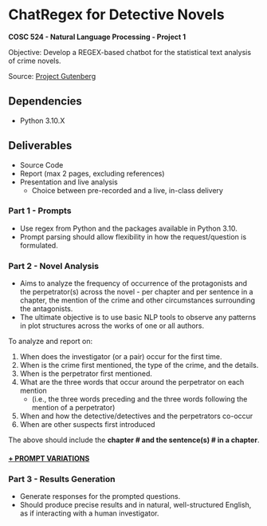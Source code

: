 # ChatRegex for Detective Novels

**COSC 524 - Natural Language Processing - Project 1**

Objective: Develop a REGEX-based chatbot for the statistical text analysis of crime novels.

Source: [Project Gutenberg](https://www.gutenberg.org/)

## Dependencies

- Python 3.10.X

## Deliverables

- Source Code
- Report (max 2 pages, excluding references)
- Presentation and live analysis
  - Choice between pre-recorded and a live, in-class delivery

### Part 1 - Prompts

- Use regex from Python and the packages available in Python 3.10.
- Prompt parsing should allow flexibility in how the request/question is formulated.

### Part 2 - Novel Analysis

- Aims to analyze the frequency of occurrence of the protagonists and the perpetrator(s) across the novel - per chapter and per sentence in a chapter, the mention of the crime and other circumstances surrounding the antagonists.
- The ultimate objective is to use basic NLP tools to observe any patterns in plot structures across the works of one or all authors.

To analyze and report on:

1. When does the investigator (or a pair) occur for the first time.
2. When is the crime first mentioned, the type of the crime, and the details.
3. When is the perpetrator first mentioned.
4. What are the three words that occur around the perpetrator on each mention
   - (i.e., the three words preceding and the three words following the mention of a perpetrator)
5. When and how the detective/detectives and the perpetrators co-occur
6. When are other suspects first introduced

The above should include the **chapter # and the sentence(s) # in a chapter**.

#### [+ PROMPT VARIATIONS](PROMPTS.md)

### Part 3 - Results Generation

- Generate responses for the prompted questions.
- Should produce precise results and in natural, well-structured English, as if interacting with a human investigator.
